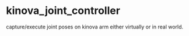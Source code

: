 # kinova_joint_controller
capture/execute joint poses on kinova arm either virtually or in real world.
